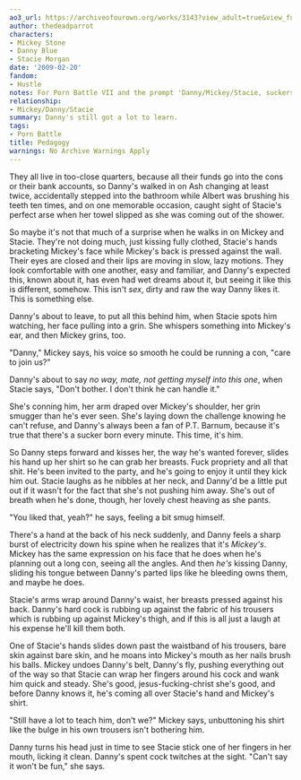 ```yaml
---
ao3_url: https://archiveofourown.org/works/3143?view_adult=true&view_full_work=true
author: thedeadparrot
characters:
- Mickey Stone
- Danny Blue
- Stacie Morgan
date: '2009-02-20'
fandom:
- Hustle
notes: For Porn Battle VII and the prompt 'Danny/Mickey/Stacie, suckers'.
relationship:
- Mickey/Danny/Stacie
summary: Danny's still got a lot to learn.
tags:
- Porn Battle
title: Pedagogy
warnings: No Archive Warnings Apply
---
```


They all live in too-close quarters, because all their funds go into the cons or their bank accounts, so Danny's walked in on Ash changing at least twice, accidentally stepped into the bathroom while Albert was brushing his teeth ten times, and on one memorable occasion, caught sight of Stacie's perfect arse when her towel slipped as she was coming out of the shower.

So maybe it's not that much of a surprise when he walks in on Mickey and Stacie. They're not doing much, just kissing fully clothed, Stacie's hands bracketing Mickey's face while Mickey's back is pressed against the wall. Their eyes are closed and their lips are moving in slow, lazy motions. They look comfortable with one another, easy and familiar, and Danny's expected this, known about it, has even had wet dreams about it, but seeing it like this is different, somehow. This isn't *sex*, dirty and raw the way Danny likes it. This is something else.

Danny's about to leave, to put all this behind him, when Stacie spots him watching, her face pulling into a grin. She whispers something into Mickey's ear, and then Mickey grins, too.

"Danny," Mickey says, his voice so smooth he could be running a con, "care to join us?"

Danny's about to say *no way, mate, not getting myself into this one*, when Stacie says, "Don't bother. I don't think he can handle it."

She's conning him, her arm draped over Mickey's shoulder, her grin smugger than he's ever seen. She's laying down the challenge knowing he can't refuse, and Danny's always been a fan of P.T. Barnum, because it's true that there's a sucker born every minute. This time, it's him.

So Danny steps forward and kisses her, the way he's wanted forever, slides his hand up her shirt so he can grab her breasts. Fuck propriety and all that shit. He's been invited to the party, and he's going to enjoy it until they kick him out. Stacie laughs as he nibbles at her neck, and Danny'd be a little put out if it wasn't for the fact that she's not pushing him away. She's out of breath when he's done, though, her lovely chest heaving as she pants.

"You liked that, yeah?" he says, feeling a bit smug himself.

There's a hand at the back of his neck suddenly, and Danny feels a sharp burst of electricity down his spine when he realizes that it's *Mickey's*. Mickey has the same expression on his face that he does when he's planning out a long con, seeing all the angles. And then *he's* kissing Danny, sliding his tongue between Danny's parted lips like he bleeding owns them, and maybe he does.

Stacie's arms wrap around Danny's waist, her breasts pressed against his back. Danny's hard cock is rubbing up against the fabric of his trousers which is rubbing up against Mickey's thigh, and if this is all just a laugh at his expense he'll kill them both.

One of Stacie's hands slides down past the waistband of his trousers, bare skin against bare skin, and he moans into Mickey's mouth as her nails brush his balls. Mickey undoes Danny's belt, Danny's fly, pushing everything out of the way so that Stacie can wrap her fingers around his cock and wank him quick and steady. She's good, jesus-fucking-christ she's good, and before Danny knows it, he's coming all over Stacie's hand and Mickey's shirt.

"Still have a lot to teach him, don't we?" Mickey says, unbuttoning his shirt like the bulge in his own trousers isn't bothering him.

Danny turns his head just in time to see Stacie stick one of her fingers in her mouth, licking it clean. Danny's spent cock twitches at the sight. "Can't say it won't be fun," she says.